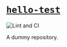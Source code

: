 # [`hello-test`](#hello-test)

![Lint and CI](https://github.com/edesz/hello-test/workflows/CI/badge.svg)

A dummy repository.
